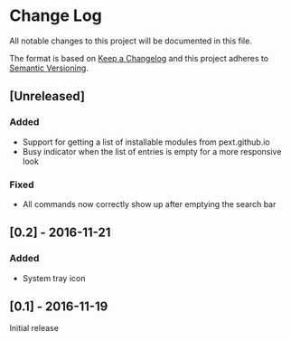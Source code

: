 # Change Log

All notable changes to this project will be documented in this file.

The format is based on [Keep a Changelog](http://keepachangelog.com/) 
and this project adheres to [Semantic Versioning](http://semver.org/).

## [Unreleased]
### Added
- Support for getting a list of installable modules from pext.github.io
- Busy indicator when the list of entries is empty for a more responsive look

### Fixed
- All commands now correctly show up after emptying the search bar

## [0.2] - 2016-11-21
### Added
- System tray icon

## [0.1] - 2016-11-19
Initial release
